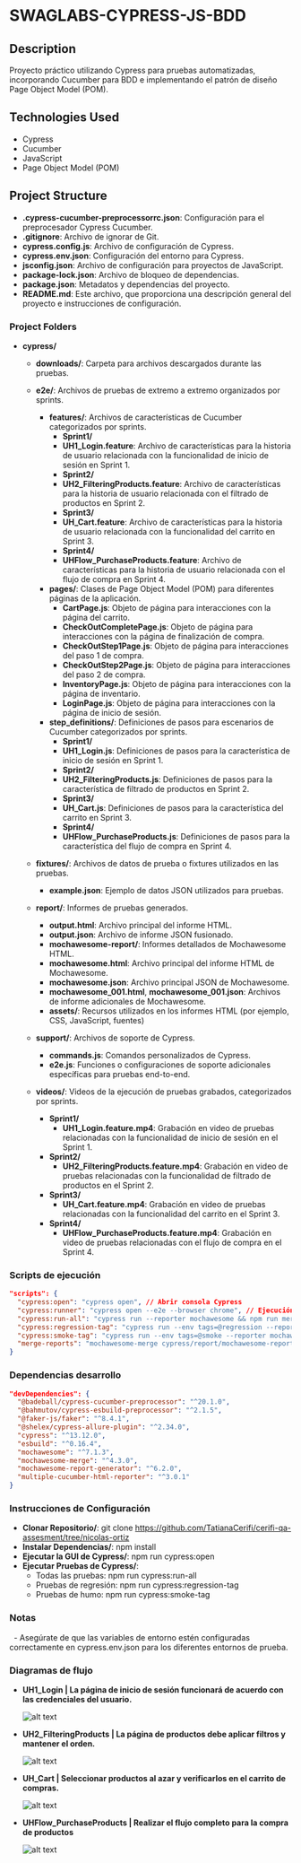 # SWAGLABS-CYPRESS-JS-BDD


## Description
Proyecto práctico utilizando Cypress para pruebas automatizadas, incorporando Cucumber para BDD e implementando el patrón de diseño Page Object Model (POM).

## Technologies Used
- Cypress
- Cucumber
- JavaScript
- Page Object Model (POM)

## Project Structure

- **.cypress-cucumber-preprocessorrc.json**: Configuración para el preprocesador Cypress Cucumber.
- **.gitignore**: Archivo de ignorar de Git.
- **cypress.config.js**: Archivo de configuración de Cypress.
- **cypress.env.json**: Configuración del entorno para Cypress.
- **jsconfig.json**: Archivo de configuración para proyectos de JavaScript.
- **package-lock.json**: Archivo de bloqueo de dependencias.
- **package.json**: Metadatos y dependencias del proyecto.
- **README.md**: Este archivo, que proporciona una descripción general del proyecto e instrucciones de configuración.

### Project Folders

- **cypress/**
    - **downloads/**: Carpeta para archivos descargados durante las pruebas.
    - **e2e/**: Archivos de pruebas de extremo a extremo organizados por sprints.
        - **features/**: Archivos de características de Cucumber categorizados por sprints.
            - **Sprint1/**
            - **UH1_Login.feature**: Archivo de características para la historia de usuario relacionada con la funcionalidad de inicio de sesión en Sprint 1.
            - **Sprint2/**
            - **UH2_FilteringProducts.feature**: Archivo de características para la historia de usuario relacionada con el filtrado de productos en Sprint 2.
            - **Sprint3/**
            - **UH_Cart.feature**: Archivo de características para la historia de usuario relacionada con la funcionalidad del carrito en Sprint 3.
            - **Sprint4/**
            - **UHFlow_PurchaseProducts.feature**: Archivo de características para la historia de usuario relacionada con el flujo de compra en Sprint 4.
        - **pages/**: Clases de Page Object Model (POM) para diferentes páginas de la aplicación.
            - **CartPage.js**: Objeto de página para interacciones con la página del carrito.
            - **CheckOutCompletePage.js**: Objeto de página para interacciones con la página de finalización de compra.
            - **CheckOutStep1Page.js**: Objeto de página para interacciones del paso 1 de compra.
            - **CheckOutStep2Page.js**: Objeto de página para interacciones del paso 2 de compra.
            - **InventoryPage.js**: Objeto de página para interacciones con la página de inventario.
            - **LoginPage.js**: Objeto de página para interacciones con la página de inicio de sesión.
        - **step_definitions/**: Definiciones de pasos para escenarios de Cucumber categorizados por sprints.
            - **Sprint1/**
            - **UH1_Login.js**: Definiciones de pasos para la característica de inicio de sesión en Sprint 1.
            - **Sprint2/**
            - **UH2_FilteringProducts.js**: Definiciones de pasos para la característica de filtrado de productos en Sprint 2.
            - **Sprint3/**
            - **UH_Cart.js**: Definiciones de pasos para la característica del carrito en Sprint 3.
            - **Sprint4/**
            - **UHFlow_PurchaseProducts.js**: Definiciones de pasos para la característica del flujo de compra en Sprint 4.

    - **fixtures/**: Archivos de datos de prueba o fixtures utilizados en las pruebas.
        - **example.json**: Ejemplo de datos JSON utilizados para pruebas.

    - **report/**: Informes de pruebas generados.
        - **output.html**: Archivo principal del informe HTML.
        - **output.json**: Archivo de informe JSON fusionado.
        - **mochawesome-report/**: Informes detallados de Mochawesome HTML.
        - **mochawesome.html**: Archivo principal del informe HTML de Mochawesome.
        - **mochawesome.json**: Archivo principal JSON de Mochawesome.
        - **mochawesome_001.html**, **mochawesome_001.json**: Archivos de informe adicionales de Mochawesome.
        - **assets/**: Recursos utilizados en los informes HTML (por ejemplo, CSS, JavaScript, fuentes)

    - **support/**: Archivos de soporte de Cypress.
        - **commands.js**: Comandos personalizados de Cypress.
        - **e2e.js**: Funciones o configuraciones de soporte adicionales específicas para pruebas end-to-end.

    - **videos/**: Videos de la ejecución de pruebas grabados, categorizados por sprints.
        - **Sprint1/**
            - **UH1_Login.feature.mp4**: Grabación en video de pruebas relacionadas con la funcionalidad de inicio de sesión en el Sprint 1.
        - **Sprint2/**
            - **UH2_FilteringProducts.feature.mp4**: Grabación en video de pruebas relacionadas con la funcionalidad de filtrado de productos en el Sprint 2.
        - **Sprint3/**
            - **UH_Cart.feature.mp4**: Grabación en video de pruebas relacionadas con la funcionalidad del carrito en el Sprint 3.
        - **Sprint4/**
            - **UHFlow_PurchaseProducts.feature.mp4**: Grabación en video de pruebas relacionadas con el flujo de compra en el Sprint 4.

### Scripts de ejecución

```json
"scripts": {
  "cypress:open": "cypress open", // Abrir consola Cypress
  "cypress:runner": "cypress open --e2e --browser chrome", // Ejecución por consola con navegador Chrome por defecto
  "cypress:run-all": "cypress run --reporter mochawesome && npm run merge-reports", // Ejecutar todos los test en general generando reporte
  "cypress:regression-tag": "cypress run --env tags=@regression --reporter mochawesome && npm run merge-reports", // Ejecutar solo el tag 'regression'
  "cypress:smoke-tag": "cypress run --env tags=@smoke --reporter mochawesome && npm run merge-reports", // Ejecutar solo el tag 'smoke'
  "merge-reports": "mochawesome-merge cypress/report/mochawesome-report/*.json > cypress/report/output.json && marge cypress/report/output.json --reportDir ./ --inline" // Combinar reportes
}
```

### Dependencias desarrollo
```json
"devDependencies": {
  "@badeball/cypress-cucumber-preprocessor": "^20.1.0",
  "@bahmutov/cypress-esbuild-preprocessor": "^2.1.5",
  "@faker-js/faker": "^8.4.1",
  "@shelex/cypress-allure-plugin": "^2.34.0",
  "cypress": "^13.12.0",
  "esbuild": "^0.16.4",
  "mochawesome": "^7.1.3",
  "mochawesome-merge": "^4.3.0",
  "mochawesome-report-generator": "^6.2.0",
  "multiple-cucumber-html-reporter": "^3.0.1"
}
```

### Instrucciones de Configuración

- **Clonar Repositorio/**: git clone https://github.com/TatianaCerifi/cerifi-qa-assesment/tree/nicolas-ortiz
- **Instalar Dependencias/**: npm install
- **Ejecutar la GUI de Cypress/**: npm run cypress:open
- **Ejecutar Pruebas de Cypress/**:
    - Todas las pruebas: npm run cypress:run-all
    - Pruebas de regresión: npm run cypress:regression-tag
    - Pruebas de humo: npm run cypress:smoke-tag

### Notas
  - Asegúrate de que las variables de entorno estén configuradas correctamente en cypress.env.json para los diferentes entornos de prueba.

### Diagramas de flujo
- **UH1_Login | La página de inicio de sesión funcionará de acuerdo con las credenciales del usuario.**

    ![alt text](cypress/fixtures/Flowcharts/UH1_Login.png)

- **UH2_FilteringProducts | La página de productos debe aplicar filtros y mantener el orden.**

    ![alt text](cypress/fixtures/Flowcharts/UH2_FilteringProducts.png)

- **UH_Cart | Seleccionar productos al azar y verificarlos en el carrito de compras.**

    ![alt text](cypress/fixtures/Flowcharts/UH_Cart.png)

- **UHFlow_PurchaseProducts | Realizar el flujo completo para la compra de productos**

    ![alt text](cypress/fixtures/Flowcharts/UHFlow_PurchaseProducts.png)